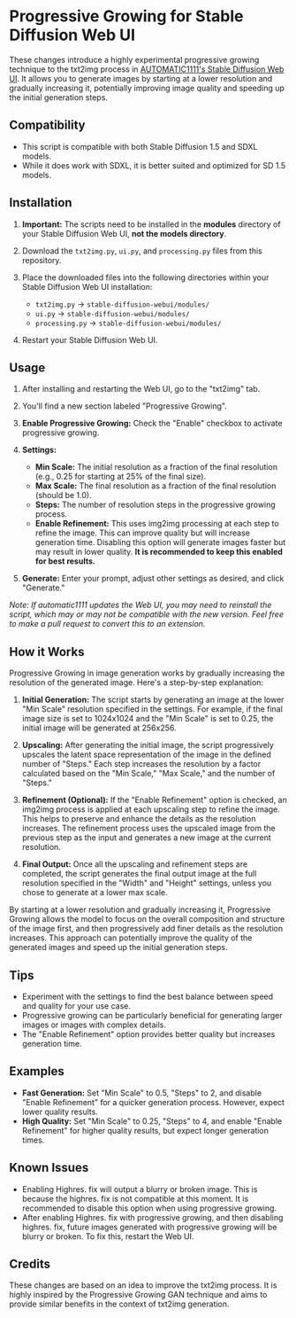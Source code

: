 # Progressive Growing for Stable Diffusion Web UI

These changes introduce a highly experimental progressive growing technique to the txt2img process in [AUTOMATIC1111's Stable Diffusion Web UI](https://github.com/AUTOMATIC1111/stable-diffusion-webui). It allows you to generate images by starting at a lower resolution and gradually increasing it, potentially improving image quality and speeding up the initial generation steps.

## Compatibility

- This script is compatible with both Stable Diffusion 1.5 and SDXL models.
- While it does work with SDXL, it is better suited and optimized for SD 1.5 models.

## Installation

1. **Important:** The scripts need to be installed in the **modules** directory of your Stable Diffusion Web UI, **not the models directory**.

2. Download the `txt2img.py`, `ui.py`, and `processing.py` files from this repository.

3. Place the downloaded files into the following directories within your Stable Diffusion Web UI installation:
   - `txt2img.py` →  `stable-diffusion-webui/modules/`
   - `ui.py` →  `stable-diffusion-webui/modules/`
   - `processing.py` →  `stable-diffusion-webui/modules/`

4. Restart your Stable Diffusion Web UI.

## Usage

1. After installing and restarting the Web UI, go to the "txt2img" tab.

2. You'll find a new section labeled "Progressive Growing".

3. **Enable Progressive Growing:** Check the "Enable" checkbox to activate progressive growing.

4. **Settings:**
   - **Min Scale:** The initial resolution as a fraction of the final resolution (e.g., 0.25 for starting at 25% of the final size).
   - **Max Scale:** The final resolution as a fraction of the final resolution (should be 1.0).
   - **Steps:** The number of resolution steps in the progressive growing process.
   - **Enable Refinement:** This uses img2img processing at each step to refine the image. This can improve quality but will increase generation time. Disabling this option will generate images faster but may result in lower quality. **It is recommended to keep this enabled for best results.**

5. **Generate:** Enter your prompt, adjust other settings as desired, and click "Generate."

*Note: If automatic1111 updates the Web UI, you may need to reinstall the script, which may or may not be compatible with the new version. Feel free to make a pull request to convert this to an extension.*

## How it Works

Progressive Growing in image generation works by gradually increasing the resolution of the generated image. Here's a step-by-step explanation:

1. **Initial Generation:** The script starts by generating an image at the lower "Min Scale" resolution specified in the settings. For example, if the final image size is set to 1024x1024 and the "Min Scale" is set to 0.25, the initial image will be generated at 256x256.

2. **Upscaling:** After generating the initial image, the script progressively upscales the latent space representation of the image in the defined number of "Steps." Each step increases the resolution by a factor calculated based on the "Min Scale," "Max Scale," and the number of "Steps."

3. **Refinement (Optional):** If the "Enable Refinement" option is checked, an img2img process is applied at each upscaling step to refine the image. This helps to preserve and enhance the details as the resolution increases. The refinement process uses the upscaled image from the previous step as the input and generates a new image at the current resolution.

4. **Final Output:** Once all the upscaling and refinement steps are completed, the script generates the final output image at the full resolution specified in the "Width" and "Height" settings, unless you chose to generate at a lower max scale.

By starting at a lower resolution and gradually increasing it, Progressive Growing allows the model to focus on the overall composition and structure of the image first, and then progressively add finer details as the resolution increases. This approach can potentially improve the quality of the generated images and speed up the initial generation steps.

## Tips

- Experiment with the settings to find the best balance between speed and quality for your use case.
- Progressive growing can be particularly beneficial for generating larger images or images with complex details.
- The "Enable Refinement" option provides better quality but increases generation time.

## Examples

- **Fast Generation:**  Set "Min Scale" to 0.5, "Steps" to 2, and disable "Enable Refinement" for a quicker generation process. However, expect lower quality results.
- **High Quality:**  Set "Min Scale" to 0.25, "Steps" to 4, and enable "Enable Refinement" for higher quality results, but expect longer generation times.

## Known Issues
- Enabling Highres. fix will output a blurry or broken image. This is because the highres. fix is not compatible at this moment. It is recommended to disable this option when using progressive growing.
- After enabling Highres. fix with progressive growing, and then disabling highres. fix, future images generated with progressive growing will be blurry or broken. To fix this, restart the Web UI.

## Credits

These changes are based on an idea to improve the txt2img process. It is highly inspired by the Progressive Growing GAN technique and aims to provide similar benefits in the context of txt2img generation.